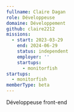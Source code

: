 ```yaml
---
fullname: Claire Dagan
role: Développeuse
domaine: Développement
github: claire2212
missions:
  - start: 2023-03-29
    end: 2024-06-29
    status: independent
    employer: ''
    startups:
      - monitorfish
startups:
  - monitorfish
memberType: beta
---
```

Développeuse front-end